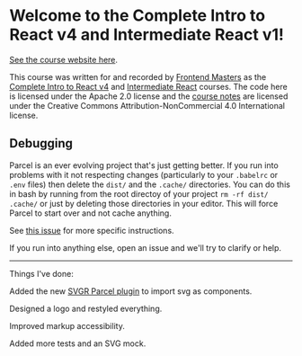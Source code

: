 # Welcome to the Complete Intro to React v4 and Intermediate React v1!

[See the course website here][v4].

This course was written for and recorded by [Frontend Masters][fem] as the [Complete Intro to React v4][course] and [Intermediate React][course-intermediate] courses. The code here is licensed under the Apache 2.0 license and the [course notes][v4] are licensed under the Creative Commons Attribution-NonCommercial 4.0 International license.

## Debugging

Parcel is an ever evolving project that's just getting better. If you run into problems with it not respecting changes (particularly to your `.babelrc` or `.env` files) then delete the `dist/` and the `.cache/` directories. You can do this in bash by running from the root directoy of your project `rm -rf dist/ .cache/` or just by deleting those directories in your editor. This will force Parcel to start over and not cache anything.

See [this issue](https://github.com/btholt/complete-intro-to-react-v4/issues/3#issuecomment-425124265) for more specific instructions.

If you run into anything else, open an issue and we'll try to clarify or help.

[v4]: https://bit.ly/react-v4
[fem]: https://frontendmasters.com/
[course]: https://frontendmasters.com/courses/complete-react-v4/
[course-intermediate]: https://frontendmasters.com/courses/intermediate-react/

----------------

Things I've done:

Added the new [SVGR Parcel plugin](https://www.npmjs.com/package/@svgr/parcel-plugin-svgr) to import svg as components.

Designed a logo and restyled everything.

Improved markup accessibility.

Added more tests and an SVG mock.
